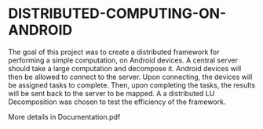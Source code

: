DISTRIBUTED-COMPUTING-ON-ANDROID
================================

The goal of this project was to create a distributed framework for performing a simple computation, on Android devices.
A central server should take a large computation and decompose it. Android devices will then be allowed to connect to the server.
Upon connecting, the devices will be assigned tasks to complete.
Then, upon completing the tasks, the results will be sent back to the server to be mapped.
A a distributed LU Decomposition was chosen to test the efficiency of the framework.

More details in Documentation.pdf
